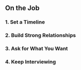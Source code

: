 ## On the Job

### 1. Set a Timeline
### 2. Build Strong Relationships
### 3. Ask for What You Want
### 4. Keep Interviewing